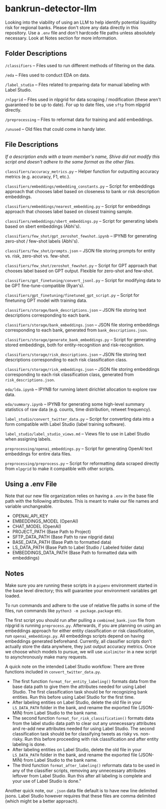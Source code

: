 # bankrun-detector-llm
Looking into the viability of using an LLM to help identify potential liquidity risk for regional banks. Please don't store any data directly in this repository. Use a `.env` file and don't hardcode file paths unless absolutely necessary. Look at Notes section for more information.

## Folder Descriptions
`/classifiers` – Files used to run different methods of filtering on the data.

`/eda` – Files used to conduct EDA on data.

`/label_studio` – Files related to preparing data for manual labeling with Label Studio.

`/nlpgrid` – Files used in nlpgrid for data scraping / modification (these aren't guaranteed to be up to date). For up to date files, use `sftp` from nlpgrid directly.

`/preprocessing` – Files to reformat data for training and add embeddings.

`/unused` – Old files that could come in handy later.

## File Descriptions
*If a description ends with a team member's name, Shiva did not modify this script and doesn't adhere to the same format as the other files.*

`classifiers/accuracy_metrics.py` – Helper function for outputting accuracy metrics (e.g. accuracy, F1, etc.).

`classifiers/embeddings/embedding_constants.py` – Script for embeddings approach that chooses label based on closeness to bank or risk description embeddings.

`classifiers/embeddings/nearest_embedding.py` – Script for embeddings approach that chooses label based on closest training sample.

`classifiers/embeddings/sbert_embeddings.py` – Script for generating labels based on sbert embeddings (Abhi's).

`classifiers/few_shot/gpt_zeroshot_fewshot.ipynb` – IPYNB for generating zero-shot / few-shot labels (Abhi's).

`classifiers/few_shot/prompts.json` – JSON file storing prompts for entity vs. risk, zero-shot vs. few-shot.

`classifiers/few_shot/zeroshot_fewshot.py` – Script for GPT approach that chooses label based on GPT output. Flexible for zero-shot and few-shot.

`classifiers/gpt_finetuning/convert_jsonl.py` – Script for modifying data to be GPT fine-tune-compatible (Ryan's).

`classifiers/gpt_finetuning/finetuned_gpt_script.py` – Script for finetuning GPT model with training data.

`classifiers/storage/bank_descriptions.json` – JSON file storing text descriptions corresponding to each bank.

`classifiers/storage/bank_embeddings.json` – JSON file storing embeddings corresponding to each bank, generated from `bank_descriptions.json`.

`classifiers/storage/generate_bank_embeddings.py` – Script for generating stored embeddings, both for entity-recognition and risk-recognition.

`classifiers/storage/risk_descriptions.json` – JSON file storing text descriptions corresponding to each risk classification class.

`classifiers/storage/risk_embeddings.json` – JSON file storing embeddings corresponding to each risk classification class, generated from `risk_descriptions.json`.

`eda/lda.ipynb` – IPYNB for running latent dirichlet allocation to explore raw data.

`eda/summary.ipynb` – IPYNB for generating some high-level summary statistics of raw data (e.g. counts, time distribution, retweet frequency).

`label_studio/convert_twitter_data.py` – Script for converting data into a form compatible with Label Studio (label training software).

`label_studio/label_studio_views.md` – Views file to use in Label Studio when assigning labels.

`preprocessing/openai_embeddings.py` – Script for generating OpenAI text embeddings for entire data files.

`preprocessing/preprocess.py` – Script for reformatting data scraped directly from `nlpgrid` to make it compatible with other scripts.
 
## Using a .env File
Note that our new file organization relies on having a `.env` in the base file path with the following attributes. This is meant to make our file names and variable unchangeable.
- OPENAI_API_KEY
- EMBEDDINGS_MODEL (OpenAI)
- CHAT_MODEL (OpenAI)
- PROJECT_PATH (Base Path to Project)
- SFTP_DATA_PATH (Base Path to raw nlpgrid data)
- BASE_DATA_PATH (Base Path to formatted data)
- LS_DATA_PATH (Base Path to Label Studio / Labeled folder data)
- EMBEDDINGS_DATA_PATH (Base Path to formatted data with embeddings)

## Notes
Make sure you are running these scripts in a `pipenv` environment started in the base level directory; this will guarantee your environment variables get loaded. 

To run commands and adhere to the use of relative file paths in some of the files, run commands like `python3 -m package.package` etc.

The first script you should run after pulling a `combined_bank.json` file from nlpgrid is running `preprocess.py`. Afterwards, if you are planning on using an embeddings approach for either entity classification or risk classification, run `openai_embeddings.py`. All embeddings scripts depend on having embeddings generated beforehand. Currently, all classifier scripts don't actually store the data anywhere, they just output accuracy metrics. Once we choose which models to pursue, we will use `aiolimiter` in a new script to asynchronously make many requests.

A quick note on the intended Label Studio workflow: There are three functions included in `convert_twitter_data.py`.
- The first function `format_for_entity_labeling()` formats data from the base data path to give them the attributes needed for using Label Studio. The first classification task should be for recognizing bank entities. Run this before using Label Studio for the first time.
- After labeling entities on Label Studio, delete the old file in your `LS_DATA_PATH` folder in the bank, and rename the exported file (JSON-MIN) from Label Studio to the bank name.
- The second function `format_for_risk_classification()` formats data from the label studio data path to clear out any unnecessary attributes and re-add new attributes needed for using Label Studio. The second classification task should be for classifying tweets as risky vs. non-risky. Run this before proceeding with risk classification and after entity labeling is done.
- After labeling entities on Label Studio, delete the old file in your `LS_DATA_PATH` folder in the bank, and rename the exported file (JSON-MIN) from Label Studio to the bank name.
- The third function `format_after_labeling()` reformats data to be used in any of the classifier scripts, removing any unnecessary attributes leftover from Label Studio. Run this after all labeling is complete and your use of Label Studio is done."

Another quick note, our `.json` data file default is to have new line delimited jsons. Label Studio however requires that these files are comma delimited (which might be a better approach).
